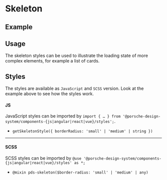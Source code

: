 # Skeleton

<TableOfContents></TableOfContents>

## Example

<Playground :frameworkMarkup="codeExample" :externalStackBlitzDependencies="['styled-components']">
  <ExampleStylesSkeleton />
</Playground>

## Usage

The skeleton styles can be used to illustrate the loading state of more complex elements, for example a list of cards.

## Styles

The styles are available as `JavaScript` and `SCSS` version. Look at the example above to see how the styles work.

#### JS

JavaScript styles can be imported by
`import { … } from '@porsche-design-system/components-{js|angular|react|vue}/styles';`.

- `getSkeletonStyle({ borderRadius: 'small' | 'medium' | string })`

---

#### SCSS

SCSS styles can be imported by `@use '@porsche-design-system/components-{js|angular|react|vue}/styles' as *;`

- `@mixin pds-skeleton($border-radius: 'small' | 'medium' | any)`

<script lang="ts">
import Vue from 'vue';
import Component from 'vue-class-component';
import { getStylesSkeletonCodeSamples } from '@porsche-design-system/shared';
import { adjustSelectedFramework } from '@/utils';
import ExampleStylesSkeleton from '@/pages/patterns/styles/example-skeleton.vue';

@Component({
  components: {
    ExampleStylesSkeleton
  },
})
export default class Code extends Vue {
  codeExample = getStylesSkeletonCodeSamples();

  public mounted(): void {
    adjustSelectedFramework(this.codeExample);
  }
}
</script>
